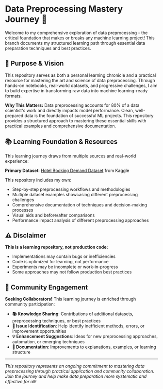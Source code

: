 # Data Preprocessing Mastery Journey 🔧

Welcome to my comprehensive exploration of data preprocessing - the critical foundation that makes or breaks any machine learning project! This branch documents my structured learning path through essential data preparation techniques and best practices.

## 🎯 Purpose & Vision

This repository serves as both a personal learning chronicle and a practical resource for mastering the art and science of data preprocessing. Through hands-on notebooks, real-world datasets, and progressive challenges, I aim to build expertise in transforming raw data into machine learning-ready formats.

**Why This Matters:** Data preprocessing accounts for 80% of a data scientist's work and directly impacts model performance. Clean, well-prepared data is the foundation of successful ML projects. This repository provides a structured approach to mastering these essential skills with practical examples and comprehensive documentation.

## 📚 Learning Foundation & Resources

This learning journey draws from multiple sources and real-world experience:

**Primary Dataset**: [Hotel Booking Demand Dataset](https://www.kaggle.com/datasets/jessemostipak/hotel-booking-demand) from Kaggle

This repository includes my own:
- Step-by-step preprocessing workflows and methodologies
- Multiple dataset examples showcasing different preprocessing challenges
- Comprehensive documentation of techniques and decision-making processes
- Visual aids and before/after comparisons
- Performance impact analysis of different preprocessing approaches

## ⚠️ Disclaimer

**This is a learning repository, not production code:**

- Implementations may contain bugs or inefficiencies
- Code is optimized for learning, not performance
- Experiments may be incomplete or work-in-progress
- Some approaches may not follow production best practices

## 🤝 Community Engagement

**Seeking Collaborators!** This learning journey is enriched through community participation:

- **📚 Knowledge Sharing**: Contributions of additional datasets, preprocessing techniques, or best practices
- **🐛 Issue Identification**: Help identify inefficient methods, errors, or improvement opportunities  
- **💡 Enhancement Suggestions**: Ideas for new preprocessing approaches, automation, or emerging techniques
- **📖 Documentation**: Improvements to explanations, examples, or learning structure

---

*This repository represents an ongoing commitment to mastering data preprocessing through practical application and community collaboration. Join the journey and help make data preparation more systematic and effective for all!*
